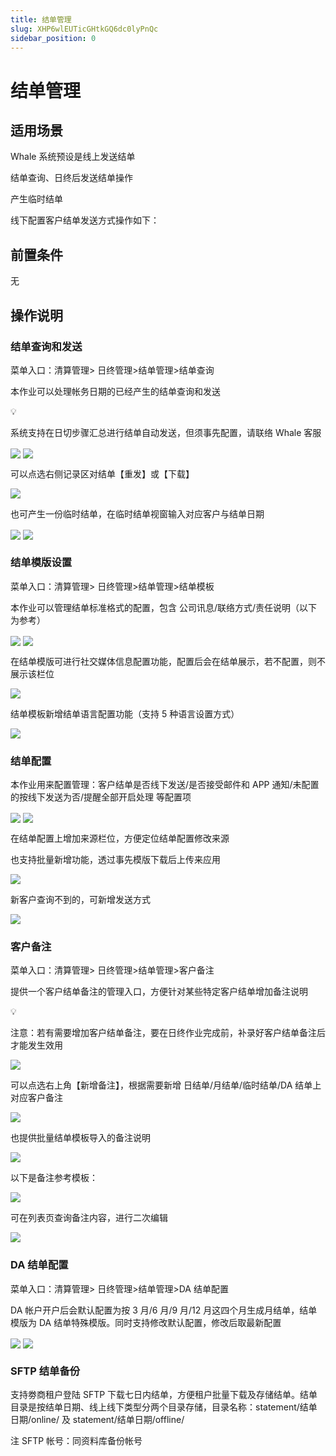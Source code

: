 ```yaml
---
title: 结单管理
slug: XHP6wlEUTicGHtkGQ6dc0lyPnQc
sidebar_position: 0
---
```



# 结单管理

## 适用场景

Whale 系统预设是线上发送结单

结单查询、日终后发送结单操作

产生临时结单

线下配置客户结单发送方式操作如下：

## 前置条件

无

## 操作说明

### 结单查询和发送

菜单入口：清算管理&gt; 日终管理&gt;结单管理&gt;结单查询

本作业可以处理帐务日期的已经产生的结单查询和发送

<div class="callout callout-bg-2 callout-border-2">
<div class='callout-emoji'>💡</div>
<p>系统支持在日切步骤汇总进行结单自动发送，但须事先配置，请联络 Whale 客服</p>
</div>

<img src="/assets/YjXLb40nrorBAGxR3efcticInUd.png" src-width="3364" src-height="1452" align="center"/>

<img src="/assets/FO6bbTetzoZiUNxdO3nchwXSnuf.png" src-width="3304" src-height="1452" align="center"/>

可以点选右侧记录区对结单【重发】或【下载】

<img src="/assets/VUvBbz1tkoImKAxMA6dcNYZOnue.png" src-width="3360" src-height="1460" align="center"/>

也可产生一份临时结单，在临时结单视窗输入对应客户与结单日期

<img src="/assets/Wd4lbHcFSoa7xbx1qMDcTvwpnu9.png" src-width="3340" src-height="1368" align="center"/>

<img src="/assets/FpXcbk4vjoKlJkxYzSvcVAznn0z.png" src-width="3362" src-height="1368" align="center"/>

### 结单模版设置

菜单入口：清算管理&gt; 日终管理&gt;结单管理&gt;结单模板 

本作业可以管理结单标准格式的配置，包含 公司讯息/联络方式/责任说明（以下为参考）

<img src="/assets/AKc5bNxT5ocivxxDVWhc3CoznUe.png" src-width="2484" src-height="1468" align="center"/>

<img src="/assets/GPdebPeeToG1lQxpmCxcS00bnwh.png" src-width="2272" src-height="1438" align="center"/>

在结单模版可进行社交媒体信息配置功能，配置后会在结单展示，若不配置，则不展示该栏位

<img src="/assets/TsylbrsvtoF8UJxSdAucrXeDnje.png" src-width="2908" src-height="1546" align="center"/>

结单模板新增结单语言配置功能（支持 5 种语言设置方式）

<img src="/assets/IwD9bE4h4oYmW5xDAdScOm0bnuh.png" src-width="2476" src-height="1420" align="center"/>

### 结单配置

本作业用来配置管理：客户结单是否线下发送/是否接受邮件和 APP 通知/未配置的按线下发送为否/提醒全部开启处理 等配置项

<img src="/assets/UU0LbjWDKo9NYLx954Yckytnnpd.png" src-width="3336" src-height="1400" align="center"/>

<img src="/assets/G7Y9bTjfBog4SAxJvAic22Bbnvb.png" src-width="3346" src-height="1414" align="center"/>

在结单配置上增加来源栏位，方便定位结单配置修改来源

也支持批量新增功能，透过事先模版下载后上传来应用

<img src="/assets/KSNHbjERrorON6xgPQtcVJ6CnAc.png" src-width="3324" src-height="1412" align="center"/>

新客户查询不到的，可新增发送方式

<img src="/assets/VmPVbRuTNo3st9xe4SGcwgKynnc.png" src-width="3364" src-height="1410" align="center"/>

### 客户备注

菜单入口：清算管理&gt; 日终管理&gt;结单管理&gt;客户备注

提供一个客户结单备注的管理入口，方便针对某些特定客户结单增加备注说明

<div class="callout callout-bg-2 callout-border-2">
<div class='callout-emoji'>💡</div>
<p>注意：若有需要增加客户结单备注，要在日终作业完成前，补录好客户结单备注后才能发生效用</p>
</div>

<img src="/assets/SeDDbdMmWoCS61x6OpTcxlw1n3c.png" src-width="3116" src-height="1132" align="center"/>

可以点选右上角【新增备注】，根据需要新增 日结单/月结单/临时结单/DA 结单上对应客户备注

<img src="/assets/XQ6fbA0bqoMX1xxTyZjcCBrfnUe.png" src-width="3368" src-height="1462" align="center"/>

也提供批量结单模板导入的备注说明

<img src="/assets/XAn2blTUToQ4E2x02Klcz6Wnnof.png" src-width="3366" src-height="1460" align="center"/>

以下是备注参考模板：

<img src="/assets/E4x5bGIb4os3tuxdaAacnkTmn1b.png" src-width="1304" src-height="496"/>

可在列表页查询备注内容，进行二次编辑

<img src="/assets/FSrsbCQfeoQEZMxWjuVc6JCCnq4.png" src-width="3358" src-height="1240" align="center"/>

### DA 结单配置

菜单入口：清算管理&gt; 日终管理&gt;结单管理&gt;DA 结单配置

DA 帐户开户后会默认配置为按 3 月/6 月/9 月/12 月这四个月生成月结单，结单模版为 DA 结单特殊模版。同时支持修改默认配置，修改后取最新配置

<img src="/assets/MC4rbxK1Po3haxxVb4Sc7pxvnab.png" src-width="3328" src-height="1454" align="center"/>

<img src="/assets/IOHjbVdYWompK3xXff6cp8H1nJe.png" src-width="3346" src-height="1456" align="center"/>

### SFTP 结单备份

支持劵商租户登陆 SFTP 下载七日内结单，方便租户批量下载及存储结单。结单目录是按结单日期、线上线下类型分两个目录存储，目录名称：statement/结单日期/online/ 及 statement/结单日期/offline/ 

注 SFTP 帐号：同资料库备份帐号

